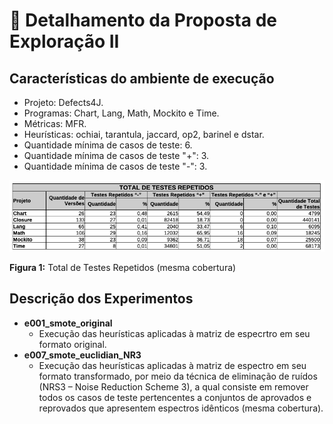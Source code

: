  # 🔬 Detalhamento da Proposta de Exploração II

## Características do ambiente de execução
- Projeto: Defects4J.
- Programas: Chart, Lang, Math, Mockito e Time.
- Métricas: MFR.
- Heurísticas: ochiai, tarantula, jaccard, op2, barinel e dstar.
- Quantidade mínima de casos de teste: 6.
- Quantidade mínima de casos de teste "+": 3.
- Quantidade mínima de casos de teste "-": 3.

![Total de Testes Repetidos](img/Tab_1_Proposta_Exploracao_II.png "Total de Testes Repetidos")

**Figura 1:** Total de Testes Repetidos (mesma cobertura)

## Descrição dos Experimentos
- **e001_smote_original**
  - Execução das heurísticas aplicadas à matriz de especrtro em seu formato original.
- **e007_smote_euclidian_NR3**
  - Execução das heurísticas aplicadas à matriz de espectro em seu formato transformado, por meio da técnica de eliminação de ruídos (NRS3 – Noise Reduction Scheme 3), a qual consiste em remover todos os casos de teste pertencentes a conjuntos de aprovados e reprovados que apresentem espectros idênticos (mesma cobertura).


